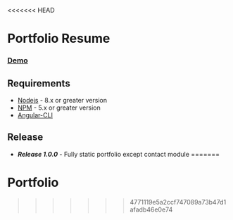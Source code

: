 <<<<<<< HEAD

# Portfolio Resume

### [Demo](https://aashish-resume.000webhostapp.com)


## Requirements
  - [Nodejs](https://nodejs.org) - 8.x or greater version
  - [NPM](https://www.npmjs.com/get-npm) - 5.x or greater version
  - [Angular-CLI](https://cli.angular.io)

## Release
- ***Release 1.0.0*** - Fully static portfolio except contact module
=======
# Portfolio
>>>>>>> 4771119e5a2ccf747089a73b47d1afadb46e0e74
